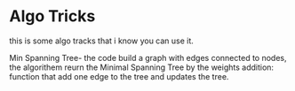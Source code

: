 # Algo Tricks

this is some algo tracks that i know you can use it.


Min Spanning Tree- 
the code build a graph with edges connected to nodes,
the algorithem reurn the Minimal Spanning Tree by the weights
addition: function that add one edge to the tree and updates the tree.
